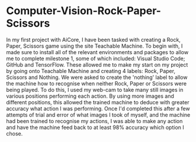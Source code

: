 # Computer-Vision-Rock-Paper-Scissors
In my first project with AiCore, I have been tasked with creating a Rock, Paper, Scissors game using the site Teachable Machine. To begin with, I made sure to install all of the relevant environments and packages to allow me to complete milestone 1, some of which included: Visual Studio Code; GitHub and TensorFlow. These allowed me to make my start on my project by going onto Teachable Machine and creating 4 labels: Rock, Paper, Scissors and Nothing. We were asked to create the 'nothing' label to allow the machine how to recognise when neither Rock, Paper or Scissors were being played. To do this, I used my web-cam to take many still images in various positions performing each action. By using more images and different positions, this allowed the trained machine to deduce with greater accuracy what action I was performing. Once I'd completed this after a few attempts of trial and error of what images I took of myself, and the machine had been trained to recognise my actions, I was able to make any action and have the machine feed back to at least 98% accuracy which option I chose.
